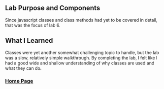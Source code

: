## Lab Purpose and Components
Since javascript classes and class methods had yet to be covered in detail, that was the focus of lab 6.

## What I Learned
Classes were yet another somewhat challenging topic to handle, but the lab was a slow, relatively simple walkthrough. By completing the lab, I felt like I had a good wide and shallow understanding of why classes are used and what they can do.

### [Home Page](https://slynsky.github.io)
